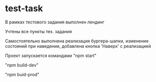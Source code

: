 # test-task

В рамках тестового задания выполнен лендинг  

Учтены все пункты тех. задания  

Самостоятельно выполнена реализация бургера-шапки, изменение состояний при наведении, добавлена кнопка 'Наверх' c реализацией

Проект запускается командами "npm start"  

"npm build-dev"  
  
"npm buid-prod"

